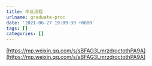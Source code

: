 ```yaml
---
title: 毕业流程
urlname: graduate-proc
date: '2021-06-27 19:09:39 +0800'
tags: []
categories: []
---
```


[https://mp.weixin.qq.com/s/sBFAG3LmrzdroctothPA9A](https://mp.weixin.qq.com/s/sBFAG3LmrzdroctothPA9A)
